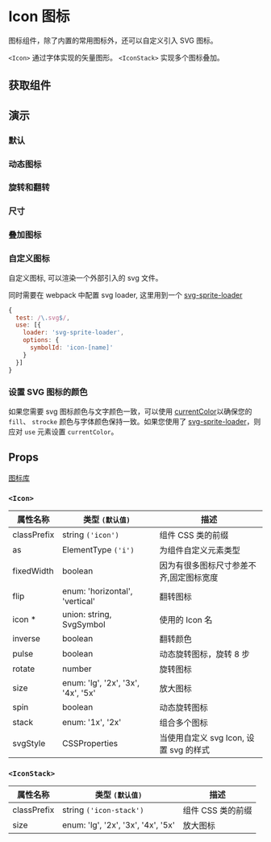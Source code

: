 # Icon 图标

图标组件，除了内置的常用图标外，还可以自定义引入 SVG 图标。

`<Icon>` 通过字体实现的矢量图形。
`<IconStack>` 实现多个图标叠加。

## 获取组件

<!--{include:(components/icon/fragments/import.md)}-->

## 演示

### 默认

<!--{include:`basic.md`}-->

### 动态图标

<!--{include:`spin.md`}-->

### 旋转和翻转

<!--{include:`rotate.md`}-->

### 尺寸

<!--{include:`size.md`}-->

### 叠加图标

<!--{include:`stack.md`}-->

### 自定义图标

自定义图标, 可以渲染一个外部引入的 svg 文件。

<!--{include:`custom.md`}-->

同时需要在 webpack 中配置 svg loader, 这里用到一个 [svg-sprite-loader](https://github.com/kisenka/svg-sprite-loader)

```js
{
  test: /\.svg$/,
  use: [{
    loader: 'svg-sprite-loader',
    options: {
      symbolId: 'icon-[name]'
    }
  }]
}
```

### 设置 SVG 图标的颜色

如果您需要 svg 图标颜色与文字颜色一致，可以使用 [currentColor](https://caniuse.com/#search=currentColor)以确保您的 `fill`、 `strocke` 颜色与字体颜色保持一致。如果您使用了 [svg-sprite-loader](https://github.com/kisenka/svg-sprite-loader)，则应对 `use` 元素设置 `currentColor`。

<!--{include:`custom-svg.md`}-->

## Props

[图标库](/tools/icons)

### `<Icon>`

| 属性名称    | 类型 `(默认值)`                    | 描述                                    |
| ----------- | ---------------------------------- | --------------------------------------- |
| classPrefix | string `('icon')`                  | 组件 CSS 类的前缀                       |
| as          | ElementType `('i')`                | 为组件自定义元素类型                    |
| fixedWidth  | boolean                            | 因为有很多图标尺寸参差不齐,固定图标宽度 |
| flip        | enum: 'horizontal', 'vertical'     | 翻转图标                                |
| icon \*     | union: string, SvgSymbol           | 使用的 Icon 名                          |
| inverse     | boolean                            | 翻转颜色                                |
| pulse       | boolean                            | 动态旋转图标，旋转 8 步                 |
| rotate      | number                             | 旋转图标                                |
| size        | enum: 'lg', '2x', '3x', '4x', '5x' | 放大图标                                |
| spin        | boolean                            | 动态旋转图标                            |
| stack       | enum: '1x', '2x'                   | 组合多个图标                            |
| svgStyle    | CSSProperties                      | 当使用自定义 svg Icon, 设置 svg 的样式  |

### `<IconStack>`

| 属性名称    | 类型 `(默认值)`                    | 描述              |
| ----------- | ---------------------------------- | ----------------- |
| classPrefix | string `('icon-stack')`            | 组件 CSS 类的前缀 |
| size        | enum: 'lg', '2x', '3x', '4x', '5x' | 放大图标          |

